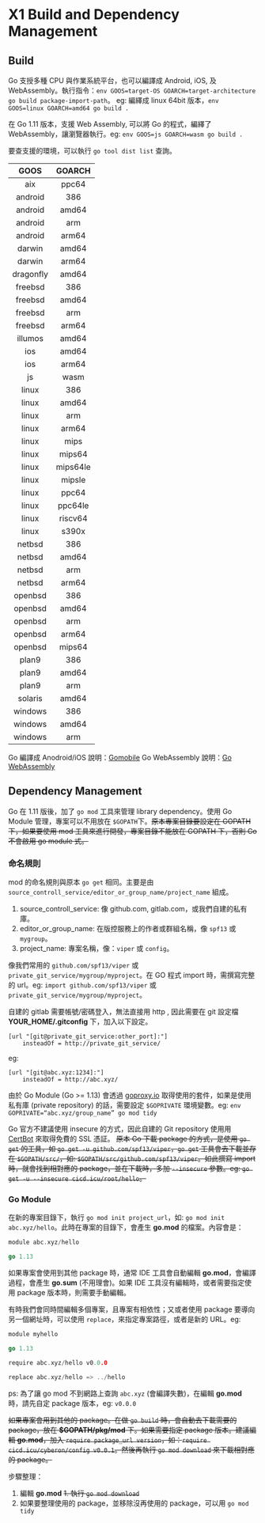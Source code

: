 # X1 Build and Dependency Management

## Build

Go 支授多種 CPU 與作業系統平台，也可以編譯成 Android, iOS, 及 WebAssembly。執行指令：`env GOOS=target-OS GOARCH=target-architecture go build package-import-path`。 eg: 編繹成 linux 64bit 版本，`env GOOS=linux GOARCH=amd64 go build .`

在 Go 1.11 版本，支援 Web Assembly, 可以將 Go 的程式，編繹了 WebAssembly，讓瀏覽器執行。eg: `env GOOS=js GOARCH=wasm go build .`

要查支援的環境，可以執行 `go tool dist list` 查詢。

| GOOS | GOARCH |
|:----:|:------:|
| aix | ppc64 |
| android | 386 |
| android | amd64 |
| android | arm |
| android | arm64 |
| darwin | amd64 |
| darwin | arm64 |
| dragonfly | amd64 |
| freebsd | 386 |
| freebsd | amd64 |
| freebsd | arm |
| freebsd | arm64 |
| illumos | amd64 |
| ios | amd64 |
| ios | arm64 |
| js | wasm |
| linux | 386 |
| linux | amd64 |
| linux | arm |
| linux | arm64 |
| linux | mips |
| linux | mips64 |
| linux | mips64le |
| linux | mipsle |
| linux | ppc64 |
| linux | ppc64le |
| linux | riscv64 |
| linux | s390x |
| netbsd | 386 |
| netbsd | amd64 |
| netbsd | arm |
| netbsd | arm64 |
| openbsd | 386 |
| openbsd | amd64 |
| openbsd | arm |
| openbsd | arm64 |
| openbsd | mips64 |
| plan9 | 386 |
| plan9 | amd64 |
| plan9 | arm |
| solaris | amd64 |
| windows | 386 |
| windows | amd64 |
| windows | arm |

Go 編譯成 Anodroid/iOS 說明：[Gomobile](https://github.com/golang/go/wiki/Mobile)
Go WebAssembly 說明：[Go WebAssembly](https://github.com/golang/go/wiki/WebAssembly)

## Dependency Management

Go 在 1.11 版後，加了 `go mod` 工具來管理 library dependency。使用 Go Module 管理，專案可以不用放在 `$GOPATH`下。~~原本專案目錄要設定在 GOPATH 下，如果要使用 mod 工具來進行開發，專案目錄不能放在 GOPATH 下，否則 Go 不會啟用 go module 式。~~

### 命名規則

mod 的命名規則與原本 `go get` 相同。主要是由 `source_controll_service/editor_or_group_name/project_name` 組成。

1. source_controll_service: 像 github.com, gitlab.com，或我們自建的私有庫。
1. editor_or_group_name: 在版控服務上的作者或群組名稱，像 `spf13` 或 `mygroup`。
1. project_name: 專案名稱，像：`viper` 或 `config`。

像我們常用的 `github.com/spf13/viper` 或 `private_git_service/mygroup/myproject`。在 GO 程式 import 時，需撰寫完整的 url。eg: `import github.com/spf13/viper` 或 `private_git_service/mygroup/myproject`。

自建的 gitlab 需要帳號/密碼登入，無法直接用 http , 因此需要在 git 設定檔 **YOUR_HOME/.gitconfig** 下，加入以下設定。

```text
[url "[git@private_git_service:other_port]:"]
    insteadOf = http://private_git_service/
```

eg:

```text
[url "[git@abc.xyz:1234]:"]
    insteadOf = http://abc.xyz/
```

由於 Go Module (Go >= 1.13) 會透過 [goproxy.io](https://goproxy.io/) 取得使用的套件，如果是使用私有庫 (private repository) 的話，需要設定 `$GOPRIVATE` 環境變數。eg: `env GOPRIVATE=“abc.xyz/group_name” go mod tidy`

Go 官方不建議使用 insecure 的方式，因此自建的 Git repository 使用用 [CertBot](https://certbot.eff.org/) 來取得免費的 SSL 憑証。
~~原本 Go 下載 package 的方式，是使用 `go get` 的工具，如 `go get -u github.com/spf13/viper`，`go get` 工具會去下載並存在 `$GOPATH/src/`，如: `$GOPATH/src/github.com/spf13/viper`。如此撰寫 import 時，就會找到相對應的 package，並在下載時，多加 `--insecure` 參數。eg: `go get -u --insecure cicd.icu/root/hello`。~~

### Go Module

在新的專案目錄下，執行 `go mod init project_url`，如: `go mod init abc.xyz/hello`。此時在專案的目錄下，會產生 **go.mod** 的檔案。內容會是：

```go
module abc.xyz/hello

go 1.13
```

如果專案會使用到其他 package 時，通常 IDE 工具會自動編輯 **go.mod**，會編譯過程，會產生 **go.sum** (不用理會)。如果 IDE 工具沒有編輯時，或者需要指定使用 package 版本時，則需要手動編輯。

有時我們會同時間編輯多個專案，且專案有相依性；又或者使用 package 要導向另一個網址時，可以使用 `replace`，來指定專案路徑，或者是新的 URL。eg:

```go
module myhello

go 1.13

require abc.xyz/hello v0.0.0

replace abc.xyz/hello => ../hello
```

ps: 為了讓 go mod 不到網路上查詢 `abc.xyz` (會編譯失數)，在編輯 **go.mod** 時，請先自定 package 版本，eg: `v0.0.0`

~~如果專案會用到其他的 package。在做 `go build` 時，會自動去下載需要的 package，放在 **$GOPATH/pkg/mod** 下。如果需要指定 package 版本。建議編輯 **go.mod**，加入 `require package_url version`，如：`require cicd.icu/cyberon/config v0.0.1`。然後再執行 `go mod download` 來下載相對應的 package。~~

步驟整理：

1. 編輯 **go.mod**
~~1. 執行 `go mod download`~~
1. 如果要整理使用的 package，並移除沒再使用的 package，可以用 `go mod tidy`
